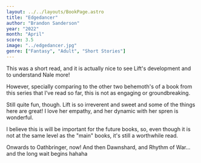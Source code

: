 ```yaml
---
layout: ../../layouts/BookPage.astro
title: "Edgedancer"
author: "Brandon Sanderson"
year: "2022"
month: "April"
score: 3.5
image: "../edgedancer.jpg"
genre: ["Fantasy", "Adult", "Short Stories"]
---
```


This was a short read, and it is actually nice to see Lift's development and to understand Nale more!

However, specially comparing to the other two behemoth's of a book from this series that I've read so far, this is not as engaging or groundbreaking.

Still quite fun, though. Lift is so irreverent and sweet and some of the things here are great! I love her empathy, and her dynamic with her spren is wonderful.

I believe this is will be important for the future books, so, even though it is not at the same level as the "main" books, it's still a worthwhile read.

Onwards to Oathbringer, now! And then Dawnshard, and Rhythm of War... and the long wait begins hahaha